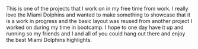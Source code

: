 This is one of the projects that I work on in my free time from work. I really love the Miami Dolphins and wanted to make something to showcase that it is a work in progress and the basic layout was reused from another project I worked on during my time in bootcamp. I hope to one day have it up and running so my friends and I and all of you could hang out there and enjoy the best Miami Dolphins highlights. 

